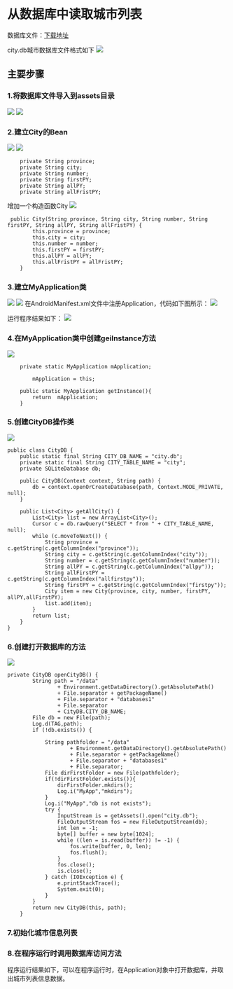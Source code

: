 # 从数据库中读取城市列表


数据库文件：[下载地址](http://mobile100.zhangqx.com/assets/docs/projects/weather09_res.zip)

city.db城市数据库文件格式如下
![](imags/09/image001.png)


## 主要步骤


### 1.将数据库文件导入到assets目录

![](imags/09/9-1.png)
![](imags/09/9-2.png)
### 2.建立City的Bean
![](imags/09/9-3.png)
![](imags/09/9-4.png)
```
    private String province;
    private String city;
    private String number;
    private String firstPY;
    private String allPY;
    private String allFristPY;
```
增加一个构造函数City
![](imags/09/9-10.png)
```
 public City(String province, String city, String number, String firstPY, String allPY, String allFristPY) {
        this.province = province;
        this.city = city;
        this.number = number;
        this.firstPY = firstPY;
        this.allPY = allPY;
        this.allFristPY = allFristPY;
    }
```

### 3.建立MyApplication类
![](imags/09/9-5.png)
![](imags/09/9-7.png)
在AndroidManifest.xml文件中注册Application，代码如下图所示：
![](imags/09/9-6.png)

运行程序结果如下：
![](imags/09/9-8.png)
### 4.在MyApplication类中创建geiInstance方法
![](imags/09/9-9.png)

```
    private static MyApplication mApplication;
```
```
        mApplication = this;
```
```
    public static MyApplication getInstance(){
        return  mApplication;
    }
```

### 5.创建CityDB操作类

![](imags/09/9-11.png)
```
public class CityDB {
    public static final String CITY_DB_NAME = "city.db";
    private static final String CITY_TABLE_NAME = "city";
    private SQLiteDatabase db;

    public CityDB(Context context, String path) {
        db = context.openOrCreateDatabase(path, Context.MODE_PRIVATE, null);
    }

    public List<City> getAllCity() {
        List<City> list = new ArrayList<City>();
        Cursor c = db.rawQuery("SELECT * from " + CITY_TABLE_NAME, null);
        while (c.moveToNext()) {
            String province = c.getString(c.getColumnIndex("province"));
            String city = c.getString(c.getColumnIndex("city"));
            String number = c.getString(c.getColumnIndex("number"));
            String allPY = c.getString(c.getColumnIndex("allpy"));
            String allFirstPY = c.getString(c.getColumnIndex("allfirstpy"));
            String firstPY = c.getString(c.getColumnIndex("firstpy"));
            City item = new City(province, city, number, firstPY, allPY,allFirstPY);
            list.add(item);
        }
        return list;
    }
}
```
### 6.创建打开数据库的方法

![](imags/09/9-12.png)
```
private CityDB openCityDB() {
        String path = "/data"
                + Environment.getDataDirectory().getAbsolutePath()
                + File.separator + getPackageName()
                + File.separator + "databases1"
                + File.separator
                + CityDB.CITY_DB_NAME;
        File db = new File(path);
        Log.d(TAG,path);
        if (!db.exists()) {

            String pathfolder = "/data"
                    + Environment.getDataDirectory().getAbsolutePath()
                    + File.separator + getPackageName()
                    + File.separator + "databases1"
                    + File.separator;
            File dirFirstFolder = new File(pathfolder);
            if(!dirFirstFolder.exists()){
                dirFirstFolder.mkdirs();
                Log.i("MyApp","mkdirs");
            }
            Log.i("MyApp","db is not exists");
            try {
                InputStream is = getAssets().open("city.db");
                FileOutputStream fos = new FileOutputStream(db);
                int len = -1;
                byte[] buffer = new byte[1024];
                while ((len = is.read(buffer)) != -1) {
                    fos.write(buffer, 0, len);
                    fos.flush();
                }
                fos.close();
                is.close();
            } catch (IOException e) {
                e.printStackTrace();
                System.exit(0);
            }
        }
        return new CityDB(this, path);
    }
```

### 7.初始化城市信息列表

### 8.在程序运行时调用数据库访问方法

程序运行结果如下，可以在程序运行时，在Application对象中打开数据库，并取出城市列表信息数据。





